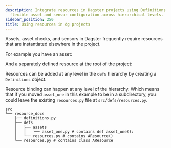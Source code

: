 ```yaml
---
description: Integrate resources in Dagster projects using Definitions objects for
  flexible asset and sensor configuration across hierarchical levels.
sidebar_position: 250
title: Using resources in dg projects
---
```


Assets, asset checks, and sensors in Dagster frequently require resources that are instantiated elsewhere in the project. 

For example you have an asset:


<CodeExample path="docs_snippets/docs_snippets/guides/dg/using-resources/1-asset-one.py" />

And a separately defined resource at the root of the project:

<CodeExample path="docs_snippets/docs_snippets/guides/dg/using-resources/2-resources-at-defs-root.py" />

Resources can be added at any level in the `defs` hierarchy by creating a `Definitions` object.

<CodeExample path="docs_snippets/docs_snippets/guides/dg/using-resources/3-resource-defs-at-project-root.py" />

Resource binding can happen at any level of the hierarchy. Which means that if you moved `asset_one` in this example to be in a subdirectory, you could leave the existing `resources.py` file at `src/defs/resources.py`.

```
src
└── resource_docs
    ├── definitions.py
    ├── defs
    │   ├── assets
    │   │   └── asset_one.py # contains def asset_one():
    │   └── resources.py # contains AResource()
    └── resources.py # contains class AResource
```